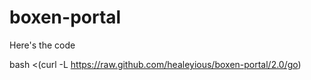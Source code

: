 # boxen-portal

Here's the code

bash <(curl -L https://raw.github.com/healeyious/boxen-portal/2.0/go)
